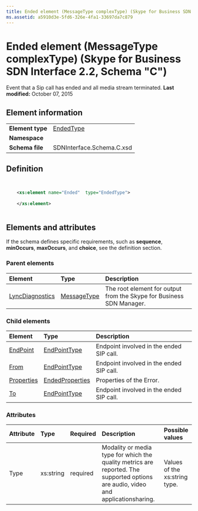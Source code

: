 ```yaml
---
title: Ended element (MessageType complexType) (Skype for Business SDN Interface 2.2, Schema "C")
ms.assetid: a5910d3e-5fd6-326e-4fa1-33697da7c879
---
```



# Ended element (MessageType complexType) (Skype for Business SDN Interface 2.2, Schema "C")
Event that a Sip call has ended and all media stream terminated. 
 **Last modified:** October 07, 2015
  
    
    


## Element information


|||
|:-----|:-----|
|**Element type**| [EndedType](endedtype-complextype.md)|
|**Namespace**||
|**Schema file**|SDNInterface.Schema.C.xsd |
   

## Definition


```XML


    <xs:element name="Ended"  type="EndedType">
    
    </xs:element>
  
```


## Elements and attributes

If the schema defines specific requirements, such as **sequence**, **minOccurs**, **maxOccurs**, and **choice**, see the definition section. 
  
    
    

### Parent elements



|**Element**|**Type**|**Description**|
|:-----|:-----|:-----|
| [LyncDiagnostics](lyncdiagnostics-element.md)| [MessageType](messagetype-complextype.md)|The root element for output from the Skype for Business SDN Manager. |
   

### Child elements



|**Element**|**Type**|**Description**|
|:-----|:-----|:-----|
| [EndPoint](endpoint-element-endedtype-complextype.md)| [EndPointType](endpointtype-complextype.md)|Endpoint involved in the ended SIP call. |
| [From](from-element-endedtype-complextype.md)| [EndPointType](endpointtype-complextype.md)|Endpoint involved in the ended SIP call. |
| [Properties](properties-element-endedtype-complextype.md)| [EndedProperties](endedproperties-complextype.md)|Properties of the Error. |
| [To](to-element-endedtype-complextype.md)| [EndPointType](endpointtype-complextype.md)|Endpoint involved in the ended SIP call. |
   

### Attributes



|**Attribute**|**Type**|**Required**|**Description**|**Possible values**|
|:-----|:-----|:-----|:-----|:-----|
|Type |xs:string |required |Modality or media type for which the quality metrics are reported. The supported options are audio, video and applicationsharing. |Values of the xs:string type. |
   

